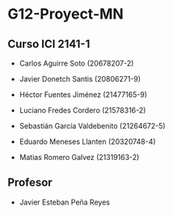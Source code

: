 # G12-Proyect-MN

## Curso ICI 2141-1

- Carlos Aguirre Soto (20678207-2)

- Javier Donetch Santis (20806271-9)

- Héctor Fuentes Jiménez (21477165-9)

- Luciano Fredes Cordero (21578316-2)

- Sebastián García Valdebenito (21264672-5)

- Eduardo Meneses Llanten (20320748-4)

- Matias Romero Galvez (21319163-2)



## Profesor

- Javier Esteban Peña Reyes
